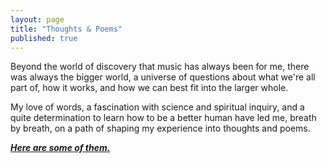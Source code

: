 ```yaml
---
layout: page
title: "Thoughts & Poems"
published: true
---
```


Beyond the world of discovery that music has always been for me, there was always the bigger world, a universe of questions about what we're all part of, how it works, and how we can best fit into the larger whole. 

My love of words, a fascination with science and spiritual inquiry, and a quite determination to learn how to be a better human have led me, breath by breath, on a path of shaping my experience into thoughts and poems.

***[Here are some of them.]({{site.baseurl}}/blog/)***